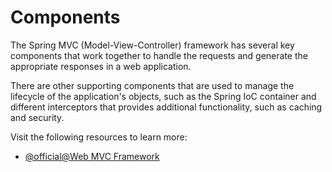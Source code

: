 # Components

The Spring MVC (Model-View-Controller) framework has several key components that work together to handle the requests and generate the appropriate responses in a web application.

There are other supporting components that are used to manage the lifecycle of the application's objects, such as the Spring IoC container and different interceptors that provides additional functionality, such as caching and security.

Visit the following resources to learn more:

- [@official@Web MVC Framework](https://docs.spring.io/spring-framework/docs/3.2.x/spring-framework-reference/html/mvc.html)